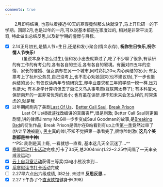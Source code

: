 ```yaml
---
comments: true
---
```


&nbsp; &nbsp; &nbsp; &nbsp; 2月即将结束, 也意味着接近40天的寒假竟然那么快就没了,马上开启研一的下学期。回顾2月,也是过年的一月,可以说基本都是在家度过的, 相对是非常平淡无奇, 特此做出总结反思,以及新学期的憧憬与目标。

- [x] 2.14正月初五,是情人节+生日,还是和发小聚会(情义永存), **祝你生日快乐,祝你情人节快乐!**
  <br> &nbsp; &nbsp; &nbsp; &nbsp; (虽说本身不怎么过生),但和发小出去就算过了,吃了不少聊了很多,有读研的有工作的有考公的,各有各自的生活,各有各自的窘境。有面对四五年的恋情、家长的催婚、但女票却在另一个城市,同时彩礼20w,内心纠结的发小; 有女票考上了杭州公务员,自己没考上,也不忍心劝她回来(也不建议劝),下一步也挺纠结的发小; 有仅仅读两年专硕研究生,却毕业要求和三年的学硕一模一样,压力也挺大; 有本身学计算机但去了浙江义乌从事电商(互联网太卷了); 有本科厦大,保研南开的一直非常优秀的发小; 也有虽在读研,却不知未来会怎么样的,时常焦虑的,就是我
- [x] 过年期间刷完了美剧[Last Of Us](https://movie.douban.com/subject/25848328/)、[Better Call Saul](https://movie.douban.com/subject/25726259/), [Break Prison](https://movie.douban.com/subject/1419297//) <br> &nbsp; &nbsp; &nbsp; &nbsp; Last Of Us根据[游戏](https://store.steampowered.com/app/1888930/The_Last_of_Us_Part_I/)改编讲的真菌丧尸,很是刺激; Better Call Saul则更偏剧情,讲的律师Jimmy McGill一步步变成Saul Goodman的故事,是[Breaking Bad](https://movie.douban.com/subject/2373195/)的衍生作品; Break Prison是偶尔在B站看到有up上传[第一季](https://www.bilibili.com/video/BV1uz421d7F6/?spm_id_from=333.337.search-card.all.click)竟然过审了(估计早晚被删),  [男主](https://baike.baidu.com/item/%E6%B8%A9%E7%89%B9%E6%B2%83%E6%96%AF%C2%B7%E7%B1%B3%E5%8B%92/1839181)真的帅!,不知不觉把第一季看完了,很惊险刺激( **这几个美剧都是神中神**) <br>  ^^PS: 刷剧是真上瘾, 一看就想一直看, 基本这几天全沉迷了...^^
- [x] [寒假运动打卡活动](https://mp.weixin.qq.com/s/vTPeyWZU3d45uLxy6YGxKA)完成,打卡了34天,总2004min(1.22~2.25中间隔了一天串亲戚没运动)
- [x] [云上自习室活动](https://mp.weixin.qq.com/s/WzaoexF0yXm4eFAa46u5ag)获得三等奖(华电小熊没拿到...
- [x] [系寒假读书打卡活动](https://mp.weixin.qq.com/s/_R6Ft4s8KZDbKaoA2Dx1zg)完成
- [ ] 2.27早六点出六级成绩, 382分, 未过!!! **反思反思...**
- [x] 2.27下午办了个[直隶铁馆](https://www.douyin.com/user/MS4wLjABAAAABwIKSsMabOZcvVLhrEd9SGgN6l-vzuzbz37LpdwhWOI?modal_id=7338383359640341812)健身卡(398)